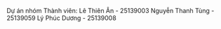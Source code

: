 Dự án nhóm
Thành viên:
Lê Thiên Ân - 25139003
Nguyễn Thanh Tùng - 25139059
Lý Phúc Dương - 25139008
